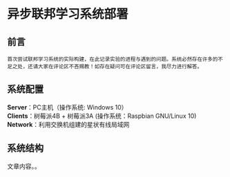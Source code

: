 # 异步联邦学习系统部署

## 前言
    首次尝试联邦学习系统的实际构建，在此记录实验的进程与遇到的问题。系统必然存在许多的不足之处，还请大家在评论区不吝赐教！如存在疑问可在评论区留言，我尽力进行解答。

## 系统配置
**Server**：PC主机（操作系统: Windows 10）  
**Clients**：树莓派4B + 树莓派3A (操作系统：Raspbian GNU/Linux 10)  
**Network**：利用交换机组建的星状有线局域网

## 系统结构

文章内容。。
